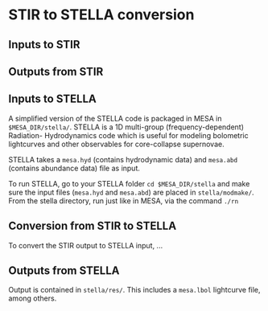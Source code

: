 # STIR to STELLA conversion

## Inputs to STIR

## Outputs from STIR

## Inputs to STELLA

A simplified version of the STELLA code is packaged in MESA in `$MESA_DIR/stella/`.
STELLA is a 1D multi-group (frequency-dependent) Radiation-
Hydrodynamics code which is useful for modeling bolometric
lightcurves and other observables for core-collapse supernovae.

STELLA takes a `mesa.hyd` (contains hydrodynamic data) and `mesa.abd` (contains abundance data) file as input.

To run STELLA, go to your STELLA folder `cd $MESA_DIR/stella` and make sure the input files (`mesa.hyd` and `mesa.abd`) are placed in `stella/modmake/`. From the stella directory, run just like in MESA, via the command `./rn`

## Conversion from STIR to STELLA

To convert the STIR output to STELLA input, ...

## Outputs from STELLA

Output is contained in `stella/res/`. This includes a `mesa.lbol` lightcurve file, among others.